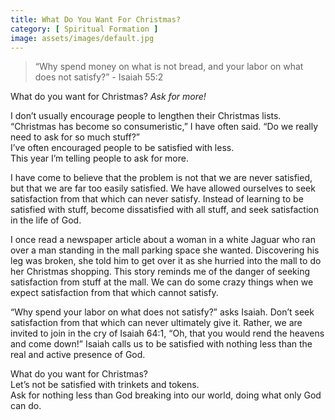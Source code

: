 ```yaml
---
title: What Do You Want For Christmas?
category: [ Spiritual Formation ]
image: assets/images/default.jpg
---
```

> “Why spend money on what is not bread, and your labor on what does not satisfy?” - Isaiah 55:2

What do you want for Christmas? <em>Ask for more!</em>

I don’t usually encourage people to lengthen their Christmas lists. “Christmas has&nbsp;become so consumeristic,” I have often said. “Do we really need to ask for so much stuff?”  
I’ve often encouraged people to be satisfied with less.  
This year I’m telling people to ask for more.  

I have come to believe that the problem is not that we are never satisfied, but that we are far too easily satisfied. We have allowed ourselves to seek satisfaction from that which can never satisfy. Instead of learning to be satisfied with stuff, become dissatisfied with all stuff, and seek satisfaction in the life of God.

I once read a newspaper article about a woman in a white Jaguar who ran over a man standing in the mall parking space she wanted. Discovering his leg was broken, she told him to get over it as she hurried into the mall to do her Christmas shopping. This story reminds me of the danger of seeking satisfaction from stuff at the mall. We can do some crazy things when we expect satisfaction from that which cannot satisfy.

“Why spend your labor on what does not satisfy?” asks Isaiah. Don’t seek satisfaction from that which can never ultimately give it. Rather, we are invited to join in the cry of Isaiah 64:1, “Oh, that you would rend the heavens and come down!” Isaiah calls us to be satisfied with nothing less than the real and active presence of God.

What do you want for Christmas?  
Let’s not be satisfied with trinkets and tokens.  
Ask for nothing less than God breaking into our world, doing what only God can do.
